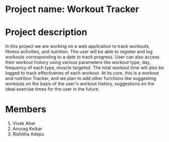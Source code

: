 # Project name: Workout Tracker  


# Project description
In this project we are working on a web application to track workouts, fitness activities, and nutrition.
The user will be able to register and log workouts corresponding to a date to track progress. User can also access their workout history using various parameters like workout type, day, frequency of each type, muscle targeted. The total workout time will also be logged to track effectivenes of each workout.  At its core, this is a workout and nutrition Tracker, and we plan to add other functions like suggesting workouts on the basis of the user's workout history, suggestions on the ideal exercise times for the user in the future.

# Members
1. Vivek Aher
2. Anurag Kelkar
3. Rishitha Adepu

 
